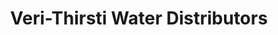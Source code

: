 ---
title: "Veri-Thirsti Water Distributors"
url: /tulbagh/veri-thirsti-water-distributors/
shop: wholesale
---